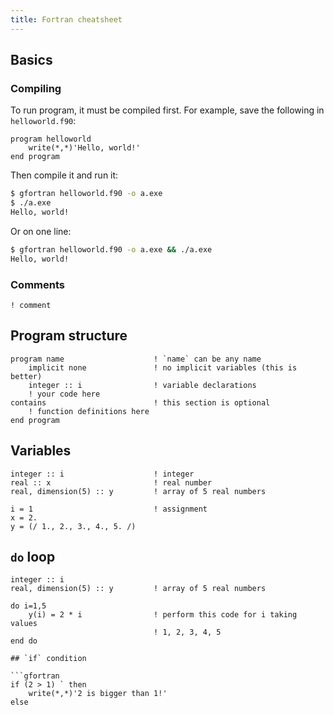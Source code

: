 ```yaml
---
title: Fortran cheatsheet
---
```


## Basics

### Compiling

To run program, it must be compiled first. For example, save the
following in `helloworld.f90`:

```gfortran
program helloworld
    write(*,*)'Hello, world!'
end program
```

Then compile it and run it:

```bash
$ gfortran helloworld.f90 -o a.exe
$ ./a.exe
Hello, world!
```

Or on one line:

```bash
$ gfortran helloworld.f90 -o a.exe && ./a.exe
Hello, world!
```

### Comments

```gfortran
! comment
```

## Program structure

```gfortran
program name                    ! `name` can be any name
    implicit none               ! no implicit variables (this is better)
    integer :: i                ! variable declarations
    ! your code here
contains                        ! this section is optional
    ! function definitions here
end program
```

## Variables

```gfortran
integer :: i                    ! integer
real :: x                       ! real number
real, dimension(5) :: y         ! array of 5 real numbers

i = 1                           ! assignment
x = 2.
y = (/ 1., 2., 3., 4., 5. /)
```

## `do` loop

```gfortran
integer :: i
real, dimension(5) :: y         ! array of 5 real numbers

do i=1,5
    y(i) = 2 * i                ! perform this code for i taking values
                                ! 1, 2, 3, 4, 5
end do

## `if` condition

```gfortran
if (2 > 1) ` then
    write(*,*)'2 is bigger than 1!'
else

```
